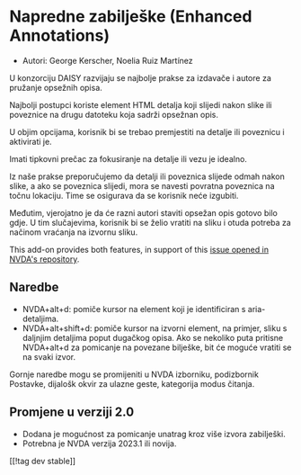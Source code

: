 # Napredne zabilješke (Enhanced Annotations) #

* Autori: George Kerscher, Noelia Ruiz Martínez

U konzorciju DAISY razvijaju se najbolje prakse za izdavače i autore za
pružanje opsežnih opisa.

Najbolji postupci koriste element HTML detalja koji slijedi nakon slike ili
poveznice na drugu datoteku koja sadrži opsežnan opis.

U objim opcijama, korisnik bi se trebao premjestiti na detalje ili poveznicu
i aktivirati je.

Imati tipkovni prečac za fokusiranje na detalje ili vezu je idealno.

Iz naše prakse preporučujemo da detalji ili poveznica slijede odmah nakon
slike, a ako se poveznica slijedi, mora se navesti povratna poveznica na
točnu lokaciju. Time se osigurava da se korisnik neće izgubiti.

Međutim, vjerojatno je da će razni autori staviti opsežan opis gotovo bilo
gdje. U tim slučajevima, korisnik bi se želio vratiti na sliku i otuda
potreba za načinom vraćanja na izvornu sliku.

This add-on provides both features, in support of this [issue opened in
NVDA's repository][1].

## Naredbe ##

* NVDA+alt+d: pomiče kursor na element koji je identificiran s
  aria-detaljima.
* NVDA+alt+shift+d: pomiče kursor na izvorni element, na primjer, sliku s
  daljnjim detaljima poput dugačkog opisa. Ako se nekoliko puta pritisne
  NVDA+alt+d za pomicanje na povezane bilješke, bit će moguće vratiti se na
  svaki izvor.

Gornje naredbe mogu se promijeniti u NVDA izborniku, podizbornik Postavke,
dijalošk okvir za ulazne geste, kategorija modus čitanja.

## Promjene u verziji 2.0 ##

* Dodana je mogućnost za pomicanje unatrag kroz više izvora zabilješki.
* Potrebna je NVDA verzija 2023.1 ili novija.

[[!tag dev stable]]

[1]: https://github.com/nvaccess/nvda/issues/13940
